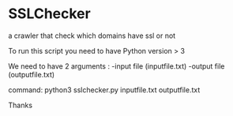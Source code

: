 # SSLChecker
a crawler that check which domains have ssl or not

To run this script you need to have Python version > 3

We need to have 2 arguments :
-input file (inputfile.txt)
-output file (outputfile.txt)

command:
python3 sslchecker.py inputfile.txt outputfile.txt

Thanks
